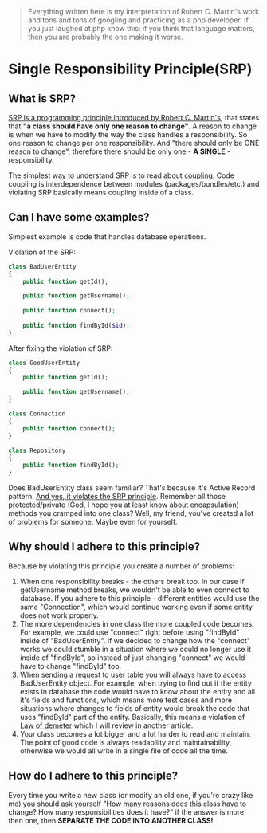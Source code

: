 > Everything written here is my interpretation of Robert C. Martin's work and tons and tons of googling and practicing as a php developer.
If you just laughed at php know this: if you think that language matters, then you are probably the one making it worse.

<h1>Single Responsibility Principle(SRP)</h1>

<h2>What is SRP?</h2>

[SRP is a programming principle introduced by Robert C. Martin's][1], that states that <b>"a class should have only one reason to change"</b>.
A reason to change is when we have to modify the way the class handles a responsibility. So one reason to change per one responsibility.
And "there should only be ONE reason to change", therefore there should be only one - <b>A SINGLE</b> - responsibility.

The simplest way to understand SRP is to read about [coupling][2].
Code coupling is interdependence between modules (packages/bundles/etc.) and violating SRP basically means coupling inside of a class.

<h2>Can I have some examples?</h2>

Simplest example is code that handles database operations.

Violation of the SRP:

```php
class BadUserEntity
{
    public function getId();

    public function getUsername();
    
    public function connect();
    
    public function findById($id);
}
```

After fixing the violation of SRP:

```php
class GoodUserEntity
{
    public function getId();

    public function getUsername();
}

class Connection
{
    public function connect();
}

class Repository
{
    public function findById();
}
```

Does BadUserEntity class seem familiar? That's because it's Active Record pattern. [And yes, it violates the SRP principle][3]. 
Remember all those protected/private (God, I hope you at least know about encapsulation) methods you cramped into one class? 
Well, my friend, you've created a lot of problems for someone. Maybe even for yourself.

<h2>Why should I adhere to this principle?</h2> 

Because by violating this principle you create a number of problems:

1. When one responsibility breaks - the others break too. In our case if getUsername method breaks, we wouldn't be able to even connect to database. If you adhere to this principle - different entities would use the same "Connection", which would continue working even if some entity does not work properly.
1. The more dependencies in one class the more coupled code becomes. For example, we could use "connect" right before using "findById" inside of "BadUserEntity". If we decided to change how the "connect" works we could stumble in a situation where we could no longer use it inside of "findById", so instead of just changing "connect" we would have to change "findById" too.
1.  When sending a request to user table you will always have to access BadUserEntity object. For example, when trying to find out if the entity exists in database the code would have to know about the entity and all it's fields and functions, 
which means more test cases and more situations where changes to fields of entity would break the code that 
uses "findById" part of the entity. Basically, this means a violation of [Law of demeter][4] which I will review in another article.
1. Your class becomes a lot bigger and a lot harder to read and maintain. The point of good code is always readability 
and maintainability, otherwise we would all write in a single file of code all the time.

<h2>How do I adhere to this principle?</h2>

Every time you write a new class (or modify an old one, if you're crazy like me) you should ask yourself
"How many reasons does this class have to change? How many responsibilities does it have?" if the answer is more then one, then <b>SEPARATE THE CODE INTO ANOTHER CLASS!</b>

[1]: https://en.wikipedia.org/wiki/Single_responsibility_principle
[2]: https://en.wikipedia.org/wiki/Coupling_(computer_programming)
[3]: https://en.wikipedia.org/wiki/Active_record_pattern#Single_responsibility_principle_and_separation_of_concerns
[4]: https://en.wikipedia.org/wiki/Law_of_Demeter
